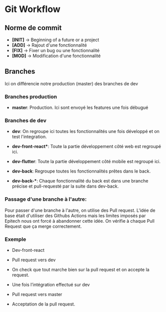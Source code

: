 # Git Workflow

## Norme de commit

- **[INIT]** -> Beginning of a future or a project  
- **[ADD]** -> Rajout d'une fonctionnalité  
- **[FIX]** -> Fixer un bug ou une fonctionnalité  
- **[MOD]** -> Modification d'une fonctionnalité  

## Branches

Ici on différencie notre production (master) des branches de dev

### Branches production

- **master**: Production. Ici sont envoyé les features une fois débugué

### Branches de dev

- **dev**: On regroupe ici toutes les fonctionnalités une fois développé et on test l'integration.  
  
- **dev-front-react\***: Toute la partie développement côté web est regroupé ici.
- **dev-flutter**: Toute la partie développement côté mobile est regroupé ici.  
  
- **dev-back**: Regroupe toutes les fonctionnalités prêtes dans le back.
- **dev-back-\***: Chaque fonctionnalité du back est dans une branche précise et pull-requesté par la suite dans dev-back.

### Passage d'une branche à l'autre:
Pour passer d'une branche à l'autre, on utilise des Pull request. L'idée de base était d'utiliser des Githubs Actions mais les limites imposés par Epitech nous ont forcé à abandonner cette idée. On vérifie à chaque Pull Request que ça merge correctement.


### Exemple
- Dev-front-react  

- Pull request vers dev  

- On check que tout marche bien sur la pull request et on accepte la request.  

- Une fois l’intégration effectué sur dev  

- Pull request vers master  

- Acceptation de la pull request.